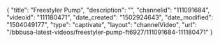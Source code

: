 {
    "title": "Freestyler Pump",
    "description": "",
    "channelid": "111091684",
    "videoid": "111180471",
    "date_created": "1502924643",
    "date_modified": "1504049177",
    "type": "captivate",
    "layout": "channelVideo",
    "url": "\/bbbusa-latest-videos\/freestyler-pump-ft6927\/111091684-111180471"
}
